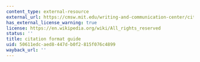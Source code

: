 ```yaml
---
content_type: external-resource
external_url: https://cmsw.mit.edu/writing-and-communication-center/citation-formats/
has_external_license_warning: true
license: https://en.wikipedia.org/wiki/All_rights_reserved
status: ''
title: citation format guide
uid: 50611edc-aed8-447d-b0f2-815f076c4899
wayback_url: ''
---
```

